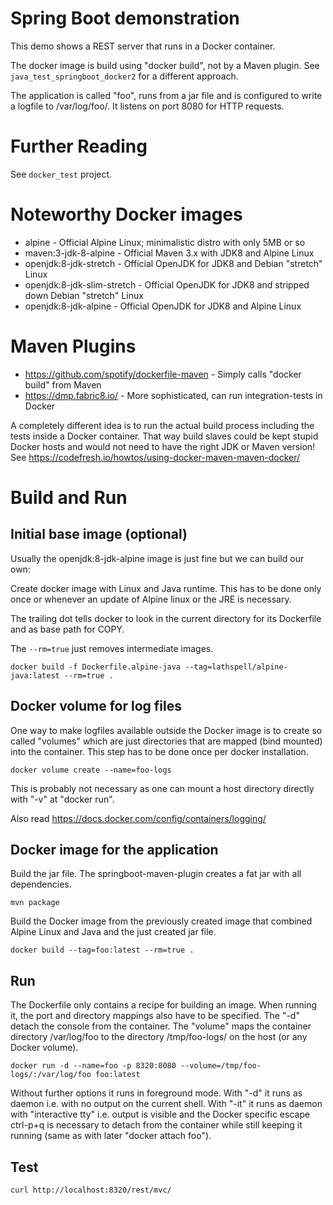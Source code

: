 Spring Boot demonstration
=========================

This demo shows a REST server that runs in a Docker container.

The docker image is build using "docker build", not by a Maven plugin.
See `java_test_springboot_docker2` for a different approach.

The application is called "foo", runs from a jar file and
is configured to write a logfile to /var/log/foo/.
It listens on port 8080 for HTTP requests.


Further Reading
===============

See `docker_test` project.


Noteworthy Docker images
========================

* alpine                        - Official Alpine Linux; minimalistic distro with only 5MB or so
* maven:3-jdk-8-alpine          - Official Maven 3.x with JDK8 and Alpine Linux
* openjdk:8-jdk-stretch         - Official OpenJDK for JDK8 and Debian "stretch" Linux
* openjdk:8-jdk-slim-stretch    - Official OpenJDK for JDK8 and stripped down Debian "stretch" Linux
* openjdk:8-jdk-alpine          - Official OpenJDK for JDK8 and Alpine Linux

Maven Plugins
=============

* https://github.com/spotify/dockerfile-maven   - Simply calls "docker build" from Maven
* https://dmp.fabric8.io/ - More sophisticated, can run integration-tests in Docker

A completely different idea is to run the actual build process including the tests
inside a Docker container. That way build slaves could be kept stupid Docker hosts
and would not need to have the right JDK or Maven version!
See https://codefresh.io/howtos/using-docker-maven-maven-docker/


Build and Run
=============

Initial base image (optional)
-----------------------------

Usually the openjdk:8-jdk-alpine image is just fine but we can build our own:

Create docker image with Linux and Java runtime. This has to be done only
once or whenever an update of Alpine linux or the JRE is necessary.

The trailing dot tells docker to look in the current directory for its
Dockerfile and as base path for COPY.

The `--rm=true` just removes intermediate images.

    docker build -f Dockerfile.alpine-java --tag=lathspell/alpine-java:latest --rm=true .


Docker volume for log files
---------------------------

One way to make logfiles available outside the Docker image is to create
so called "volumes" which are just directories that are mapped (bind mounted)
into the container. This step has to be done once per docker installation.

    docker volume create --name=foo-logs

This is probably not necessary as one can mount a host directory directly
with "-v" at "docker run".

Also read https://docs.docker.com/config/containers/logging/

Docker image for the application
--------------------------------

Build the jar file. The springboot-maven-plugin creates a fat jar with
all dependencies.

    mvn package

Build the Docker image from the previously created image that combined Alpine
Linux and Java and the just created jar file.

    docker build --tag=foo:latest --rm=true .

Run
---

The Dockerfile only contains a recipe for building an image. When running it,
the port and directory mappings also have to be specified. The "-d" detach the
console from the container.
The "volume" maps the container directory /var/log/foo to the directory /tmp/foo-logs/
on the host (or any Docker volume).

    docker run -d --name=foo -p 8320:8080 --volume=/tmp/foo-logs/:/var/log/foo foo:latest

Without further options it runs in foreground mode.
With "-d" it runs as daemon i.e. with no output on the current shell.
With "-it" it runs as daemon with "interactive tty" i.e. output is visible and
the Docker specific escape ctrl-p+q is necessary to detach from the container
while still keeping it running (same as with later "docker attach foo").

Test
----

    curl http://localhost:8320/rest/mvc/

